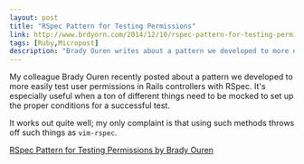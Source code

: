 ```yaml
---
layout: post
title: "RSpec Pattern for Testing Permissions"
link: http://www.brdyorn.com/2014/12/10/rspec-pattern-for-testing-permissions.html
tags: [Ruby,Micropost]
description: "Brady Ouren writes about a pattern we developed to more easily test user permissions in Rails controllers with RSpec."
---
```


My colleague Brady Ouren recently posted about a pattern we developed to more easily test user permissions in Rails controllers
with RSpec. It's especially useful when a ton of different things need to be mocked to set up the proper conditions for a successful
test.

It works out quite well; my only complaint is that using such methods throws off such things as `vim-rspec`.

[RSpec Pattern for Testing Permissions by Brady Ouren](http://www.brdyorn.com/2014/12/10/rspec-pattern-for-testing-permissions.html)
